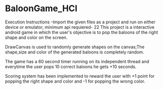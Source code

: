 # BaloonGame_HCI
Execution Instructions
  -Import the given files as a project and run on either device or emulator, minimum api requiered- 22
This project is a interactive android game in which the user's objective is to pop the baloons of the right shape and color on the screen.

DrawCanvas is used to randomly generate shapes on the canvas;The shape,size and color of the generated baloons is completely random.

The game has a 60 second timer running on its independent thread and everytime the user pops 10 correct baloons he gets +10 seconds.

Scoring system has been implemented to reward the user with +1 point for popping the right shape and color and -1 for popping the wrong color.
